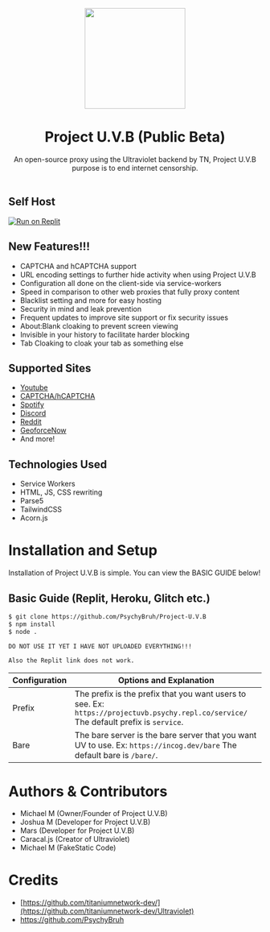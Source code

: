 <p align="center"><img src="https://cdn.discordapp.com/attachments/968592701006180392/970422495280758824/unknown.png" height="200">
</p>

<h1 align="center">Project U.V.B (Public Beta)</h1>

<p align="center">An open-source proxy using the Ultraviolet backend by TN, Project U.V.B purpose is to end internet censorship.<br><br></p>

## Self Host

[![Run on Replit](https://raw.githubusercontent.com/BinBashBanana/deploy-buttons/master/buttons/remade/replit.svg)](https://replit.com/github/Psychy/ProjectU.V.B)

##  New Features!!!
- CAPTCHA and hCAPTCHA support
- URL encoding settings to further hide activity when using Project U.V.B
- Configuration all done on the client-side via service-workers
- Speed in comparison to other web proxies that fully proxy content
- Blacklist setting and more for easy hosting
- Security in mind and leak prevention
- Frequent updates to improve site support or fix security issues
- About:Blank cloaking to prevent screen viewing
- Invisible in your history to facilitate harder blocking
- Tab Cloaking to cloak your tab as something else

## Supported Sites
- [Youtube](https://www.youtube.com)
- [CAPTCHA/hCAPTCHA](https://www.captcha.net)
- [Spotify](https://spotify.com)
- [Discord](https://discord.com)
- [Reddit](https://reddit.com)
- [GeoforceNow](https://www.nvidia.com/en-us/geforce-now/)
- And more!

## Technologies Used
- Service Workers
- HTML, JS, CSS rewriting
- Parse5
- TailwindCSS
- Acorn.js

# Installation and Setup

Installation of Project U.V.B is simple. You can view the BASIC GUIDE below!

## Basic Guide (Replit, Heroku, Glitch etc.)

```sh
$ git clone https://github.com/PsychyBruh/Project-U.V.B
$ npm install
$ node .

DO NOT USE IT YET I HAVE NOT UPLOADED EVERYTHING!!!

Also the Replit link does not work.
```

| Configuration | Options and Explanation |
| ------------- | ----------------------- |
| Prefix | The prefix is the prefix that you want users to see. Ex: `https://projectuvb.psychy.repl.co/service/` The default prefix is `service`. |
| Bare   | The bare server is the bare server that you want UV to use. Ex: `https://incog.dev/bare` The default bare is `/bare/`. |

# Authors & Contributors

- Michael M (Owner/Founder of Project U.V.B)
- Joshua M (Developer for Project U.V.B)
- Mars (Developer for Project U.V.B)
- Caracal.js (Creator of Ultraviolet)
- Michael M (FakeStatic Code)

# Credits
- [https://github.com/titaniumnetwork-dev/](https://github.com/titaniumnetwork-dev/Ultraviolet)
- https://github.com/PsychyBruh

